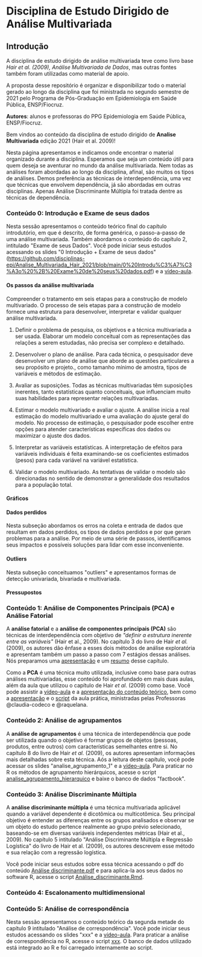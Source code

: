 # Disciplina de Estudo Dirigido de Análise Multivariada

## Introdução

A disciplina de estudo dirigido de análise multivariada teve como livro base *Hair et al. (2009), Análise Multivariada de Dados*, mas outras fontes também foram utilizadas como material de apoio.

A proposta desse repositório é organizar e disponibilizar todo o material gerado ao longo da disciplina que foi ministrada no segundo semestre de 2021 pelo Programa de Pós-Graduação em Epidemiologia em Saúde Pública, ENSP/Fiocruz.

**Autores**: alunos e professoras do PPG Epidemiologia em Saúde Pública, ENSP/Fiocruz.

Bem vindos ao conteúdo da disciplina de estudo dirigido de **Analise Multivariada** edição 2021 (Hair et al. 2009)!

Nesta página apresentamos e indicamos onde encontrar o material organizado durante a disciplina. Esperamos que seja um conteúdo útil para quem deseja se aventurar no mundo da análise multivariada. Nem todas as análises foram abordadas ao longo da disciplina, afinal, são muitos os tipos de análises. Demos preferência as técnicas de interdependência, uma vez que técnicas que envolvem dependência, já são abordadas em outras disciplinas. Apenas Análise Discriminante Múltipla foi tratada dentre as técnicas de dependência.

### Conteúdo 0: Introdução e Exame de seus dados

Nesta sessão apresentamos o conteúdo teórico final do capítulo introdutório, em que é descrito, de forma genérica, o passo-a-passo de uma análise multivariada. Também abordamos o conteúdo do capítulo 2, intitulado "Exame de seus Dados". Você pode iniciar seus estudos acessando os slides "0 Introdução + Exame de seus dados" (<https://github.com/disciplinas-epi/Analise_Multivariada_Hair_2021/blob/main/0%20Introdu%C3%A7%C3%A3o%20%2B%20Exame%20de%20seus%20dados.pdf>) e a [vídeo-aula](???).

#### Os passos da análise multivariada

Compreender o tratamento em seis etapas para a construção de modelo multivariado. O processo de seis etapas para a construção de modelo fornece uma estrutura para desenvolver, interpretar e validar qualquer análise multivariada.

1. Definir o problema de pesquisa, os objetivos e a técnica multivariada a ser usada.
Elaborar um modelo conceitual com as representações das relações a serem estudadas, não precisa ser complexo e detalhado.

2. Desenvolver o plano de análise.
Para cada técnica, o pesquisador deve desenvolver um plano de análise que aborde as questões particulares a seu propósito e projeto., como tamanho mínimo de amostra, tipos de variáveis e métodos de estimação.

3. Avaliar as suposições.
Todas as técnicas multivariadas têm suposições inerentes, tanto estatísticas quanto conceituais, que influenciam muito suas habilidades para representar relações multivariadas.
4. Estimar o modelo multivariado e avaliar o ajuste.
A análise inicia a real estimação do modelo multivariado e uma avaliação do ajuste geral do modelo. No processo de estimação, o pesquisador pode escolher entre opções para atender características específicas dos dados ou maximizar o ajuste dos dados.

5. Interpretar as variáveis estatísticas.
A interpretação de efeitos para variáveis individuais é feita examinando-se os coeficientes estimados (pesos) para cada variável na variável estatística.

6. Validar o modelo multivariado.
As tentativas de validar o modelo são direcionadas no sentido de demonstrar a generalidade dos resultados para a população total.

#### Gráficos

#### Dados perdidos

Nesta subseção abordamos os erros na coleta e entrada de dados que resultam em dados perdidos, os tipos de dados perdidos e por que geram problemas para a análise. Por meio de uma série de passos, identificamos seus impactos e possíveis soluções para lidar com esse inconveniente.

#### Outliers

Nesta subseção conceituamos "outliers" e apresentamos formas de detecção univariada, bivariada e multivariada. 

#### Pressupostos

### Conteúdo 1: Análise de Componentes Principais (PCA) e Análise Fatorial

A **análise fatorial** e a **análise de componentes principais (PCA)** são técnicas de interdependência com objetivo de *"definir a estrutura inerente entre as variáveis"* (Hair et al., 2009). No capítulo 3 do livro de Hair *et al.* (2009), os autores dão ênfase a esses dois métodos de análise exploratória e apresentam também um passo a passo com 7 estágios dessas análises. Nós preparamos uma [apresentação](Conteudo_1/analise_fatorial_apresentacao.pdf) e um [resumo](Conteudo_1/resumo_Analise_Fatorial.pdf) desse capítulo.

Como a **PCA** é uma técnica muito utilizada, inclusive como base para outras análises multivariadas, esse conteúdo foi aprofundado em mais duas aulas, além da aula que utilizou o capítulo de Hair *et al*. (2009) como base. Você pode assistir a [vídeo-aula](https://www.youtube.com/watch?v=yQkT70lXwT4) e a [apresentação do conteúdo teórico](Conteudo_1/ACP_pardais.pdf), bem como a [apresentação](Conteudo_1/analise_fatorial_exploratoria.pdf) e o [script](Conteudo_1/script_flu_AFE.R) da aula prática, ministradas pelas Professoras \@claudia-codeco e \@raquelana.

### Conteúdo 2: Análise de agrupamentos

A **análise de agrupamentos** é uma técnica de interdependência que pode ser utilizada quando o objetivo é formar grupos de objetos (pessoas, produtos, entre outros) com características semelhantes entre si. No capítulo 8 do livro de Hair *et al.* (2009), os autores apresentam informações mais detalhadas sobre esta técnica. Aós a leitura deste  capítulo, você pode acessar os slides "analise_agrupamento_1" e a [vídeo-aula](https://youtu.be/tFoW5vs4mOM). Para praticar no R os métodos de agrupamento hierárquicos, acesse o script [analise_agrupamento_hierarquico](Conteudo_3/analise_agrupamento_hierarquico.R) e baixe o banco de dados "factbook".

### Conteúdo 3: Análise Discriminante Múltipla

A **análise discriminante múltipla** é uma técnica multivariada aplicável quando a variável dependente é dicotômica ou multicotômica. Seu principal objetivo é entender as diferenças entre os grupos analisados e observar se um objeto do estudo pertence realmente ao grupo prévio selecionado, baseando-se em diversas variáveis independentes métricas (Hair et al., 2009). No capítulo 5 intitulado "Análise Discriminante Múltipla e Regressão Logística" do livro de Hair et al. (2009), os autores descrevem esse método e sua relação com a regressão logística. 

Você pode iniciar seus estudos sobre essa técnica acessando o pdf do conteúdo [Análise discriminante.pdf](https://github.com/disciplinas-epi/Analise_Multivariada_Hair_2021/blob/main/Conteudo_3/AN%C3%81LISE%20DE%20DISCRIMINANTE.pdf) e para  aplica-la aos seus dados no software R, acesse o script [Análise_discriminante.Rmd](https://github.com/disciplinas-epi/Analise_Multivariada_Hair_2021/blob/main/Conteudo_3/An%C3%A1lise_discriminante.Rmd).



### Conteúdo 4: Escalonamento multidimensional

### Conteúdo 5: Análise de correspondência

Nesta sessão apresentamos o conteúdo teórico da segunda metade do capítulo 9 intitulado "Análise de correspondência". Você pode iniciar seus estudos acessando os slides "xxx" e a [vídeo-aula](https://www.youtube.com/watch?v=3aj2Tsc2Rns). Para praticar a análise de correspondência no R, acesse o script [xxx](xxx%20no%20git). O banco de dados utilizado está integrado ao R e foi carregado internamente ao script.
